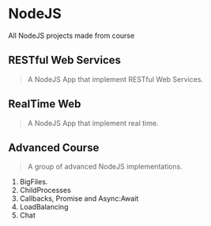 # NodeJS
All NodeJS projects made from course

## RESTful Web Services
> A NodeJS App that implement RESTful Web Services.

## RealTime Web
> A NodeJS App that implement real time.

## Advanced Course
> A group of advanced NodeJS implementations.
1. BigFiles.
2. ChildProcesses
3. Callbacks, Promise and Async:Await
4. LoadBalancing
5. Chat